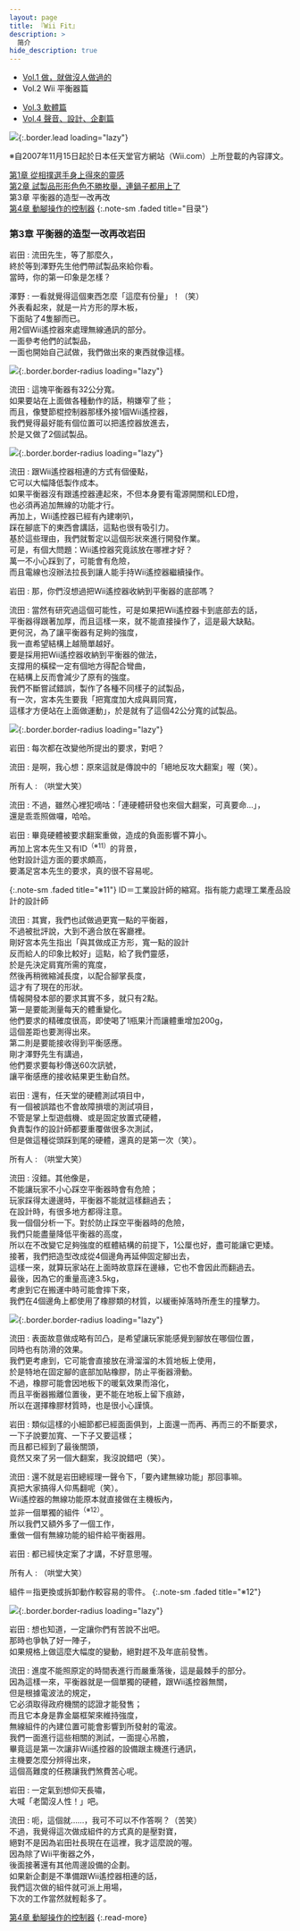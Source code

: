 ```yaml
---
layout: page
title: 『Wii Fit』 
description: >
  简介
hide_description: true
---
```


<nav class="pagination heading clearfix" role="navigation">
  <ul>
    <li class="pagination-item">
      <a href="../../vol1/1/">
        Vol.1 做，就做沒人做過的
      </a>
    </li>
    <li class="pagination-item">
      <a style="background-color:rgba(225,224,224,0.3);">
        Vol.2 Wii 平衡器篇
      </a>
    </li>
  </ul>
  <ul>
    <li class="pagination-item">
      <a href="../../vol3/1/">
        Vol.3 軟體篇
      </a>
    </li>
    <li class="pagination-item">
      <a href="../../vol4/1/">
        Vol.4 聲音、設計、企劃篇
      </a>
    </li>
  </ul>
</nav>

![](/interviews/cht-tw/wii/wiifit/vol2/img/wiifit_crv_vol2_11.jpg){:.border.lead loading="lazy"}

※自2007年11月15日起於日本任天堂官方網站（Wii.com）上所登載的內容譯文。

[第1章 從相撲選手身上得來的靈感](1.md)<br>
[第2章 試製品形形色色不勝枚舉，連鍋子都用上了](2.md)<br>
第3章 平衡器的造型一改再改<br>
[第4章 動腳操作的控制器](4.md)
{:.note-sm .faded title="目录"}

### 第3章 平衡器的造型一改再改岩田

岩田
: 流田先生，等了那麼久，<br>終於等到澤野先生他們帶試製品來給你看。<br>當時，你的第一印象是怎樣？ 

澤野
: 一看就覺得這個東西怎麼「這麼有份量」！（笑）<br>外表看起來，就是一片方形的厚木板，<br>下面貼了4隻腳而已。<br>用2個Wii遙控器來處理無線通訊的部分。<br>一面參考他們的試製品，<br>一面也開始自己試做，我們做出來的東西就像這樣。

![](/interviews/cht-tw/wii/wiifit/vol2/img/wiifit_vol2_15.jpg){:.border.border-radius loading="lazy"}

流田
: 這塊平衡器有32公分寬。<br>如果要站在上面做各種動作的話，稍嫌窄了些；<br>而且，像雙節棍控制器那樣外接1個Wii遙控器，<br>我們覺得最好能有個位置可以把遙控器放進去，<br>於是又做了2個試製品。 

![](/interviews/cht-tw/wii/wiifit/vol2/img/wiifit_vol2_16.jpg){:.border.border-radius loading="lazy"}

流田
: 跟Wii遙控器相連的方式有個優點，<br>它可以大幅降低製作成本。<br>如果平衡器沒有跟遙控器連起來，不但本身要有電源開關和LED燈，<br>也必須再追加無線的功能才行。<br>再加上，Wii遙控器已經有內建喇叭，<br>踩在腳底下的東西會講話，這點也很有吸引力。<br>基於這些理由，我們就暫定以這個形狀來進行開發作業。<br>可是，有個大問題：Wii遙控器究竟該放在哪裡才好？<br>萬一不小心踩到了，可能會有危險，<br>而且電線也沒辦法拉長到讓人能手持Wii遙控器繼續操作。 

岩田 
: 那，你們沒想過把Wii遙控器收納到平衡器的底部嗎？

流田 
: 當然有研究過這個可能性，可是如果把Wii遙控器卡到底部去的話，<br>平衡器得跟著加厚，而且這樣一來，就不能直接操作了，這是最大缺點。<br>更何況，為了讓平衡器有足夠的強度，<br>我一直希望結構上越簡單越好。<br>要是採用把Wii遙控器收納到平衡器的做法，<br>支撐用的橫樑一定有個地方得配合彎曲，<br>在結構上反而會減少了原有的強度。<br>我們不斷嘗試錯誤，製作了各種不同樣子的試製品，<br>有一次，宮本先生要我「把寬度加大成與肩同寬，<br>這樣才方便站在上面做運動」，於是就有了這個42公分寬的試製品。 

![](/interviews/cht-tw/wii/wiifit/vol2/img/wiifit_vol2_17.jpg){:.border.border-radius loading="lazy"}

岩田
: 每次都在改變他所提出的要求，對吧？

流田
: 是啊，我心想：原來這就是傳說中的「絕地反攻大翻案」喔（笑）。 

所有人
: 
（哄堂大笑）

流田
: 不過，雖然心裡犯嘀咕：「連硬體研發也來個大翻案，可真要命…」，<br>還是乖乖照做囉，哈哈。 

岩田 
: 畢竟硬體被要求翻案重做，造成的負面影響不算小。<br>再加上宮本先生又有ID<sup>（※11）</sup>的背景，<br>他對設計這方面的要求頗高，<br>要滿足宮本先生的要求，真的很不容易呢。 

{:.note-sm .faded title="※11"}
ID＝工業設計師的縮寫。指有能力處理工業產品設計的設計師

流田 
: 其實，我們也試做過更寬一點的平衡器，<br>不過被批評說，大到不適合放在客廳裡。<br>剛好宮本先生指出「與其做成正方形，寬一點的設計<br>反而給人的印象比較好」這點，給了我們靈感，<br>於是先決定肩寬所需的寬度，<br>然後再稍微縮減長度，以配合腳掌長度，<br>這才有了現在的形狀。<br>情報開發本部的要求其實不多，就只有2點。<br>第一是要能測量每天的體重變化。<br>他們要求的精確度很高，即使喝了1瓶果汁而讓體重增加200g，<br>這個差距也要測得出來。<br>第二則是要能接收得到平衡感應。<br>剛才澤野先生有講過，<br>他們要求要每秒傳送60次訊號，<br>讓平衡感應的接收結果更生動自然。 

岩田 
: 還有，任天堂的硬體測試項目中，<br>有一個被誤踏也不會故障損壞的測試項目，<br>不管是掌上型遊戲機、或是固定放置式硬體，<br>負責製作的設計師都要重覆做很多次測試，<br>但是做這種從頭踩到尾的硬體，還真的是第一次（笑）。 

所有人
: （哄堂大笑）

流田 
: 沒錯。其他像是，<br>不能讓玩家不小心踩空平衡器時會有危險；<br>玩家踩得太邊邊時，平衡器不能就這樣翻過去；<br>在設計時，有很多地方都得注意。<br>我一個個分析一下。對於防止踩空平衡器時的危險，<br>我們只能盡量降低平衡器的高度，<br>所以在不改變它足夠強度的框體結構的前提下，1公厘也好，盡可能讓它更矮。<br>接著，我們把造型改成從4個邊角再延伸固定腳出去，<br>這樣一來，就算玩家站在上面時故意踩在邊緣，它也不會因此而翻過去。<br>最後，因為它的重量高達3.5kg，<br>考慮到它在搬運中時可能會摔下來，<br>我們在4個邊角上都使用了橡膠類的材質，以緩衝掉落時所產生的撞擊力。 

![](/interviews/cht-tw/wii/wiifit/vol2/img/wiifit_vol2_18.jpg){:.border.border-radius loading="lazy"}

流田 
: 表面故意做成略有凹凸，是希望讓玩家能感覺到腳放在哪個位置，<br>同時也有防滑的效果。<br>我們更考慮到，它可能會直接放在滑溜溜的木質地板上使用，<br>於是特地在固定腳的底部加貼橡膠，防止平衡器滑動。<br>不過，橡膠可能會因地板下的暖氣效果而溶化，<br>而且平衡器搬離位置後，更不能在地板上留下痕跡，<br>所以在選擇橡膠材質時，也是很小心謹慎。 

岩田 
: 類似這樣的小細節都已經面面俱到，上面還一而再、再而三的不斷要求，<br>一下子說要加寬、一下子又要這樣；<br>而且都已經到了最後關頭，<br>竟然又來了另一個大翻案，我沒說錯吧（笑）。 

流田 
: 還不就是岩田總經理一聲令下，「要內建無線功能」那回事嘛。<br>真把大家搞得人仰馬翻呢（笑）。<br>Wii遙控器的無線功能原本就直接做在主機板內，<br>並非一個單獨的組件<sup>（※12）</sup>。<br>所以我們又額外多了一個工作，<br>重做一個有無線功能的組件給平衡器用。

岩田 
: 都已經快定案了才講，不好意思喔。 

所有人
: （哄堂大笑）

組件＝指更換或拆卸動作較容易的零件。
{:.note-sm .faded title="※12"}

![](/interviews/cht-tw/wii/wiifit/vol2/img/wiifit_vol2_19.jpg){:.border.border-radius loading="lazy"}

岩田
: 想也知道，一定讓你們有苦說不出吧。<br>那時也爭執了好一陣子，<br>如果規格上做這麼大幅度的變動，絕對趕不及年底前發售。 

流田 
: 進度不能照原定的時間表進行而嚴重落後，這是最棘手的部分。<br>因為這樣一來，平衡器就是一個單獨的硬體，跟Wii遙控器無關，<br>但是根據電波法的規定，<br>它必須取得政府機關的認證才能發售；<br>而且它本身是靠金屬框架來維持強度，<br>無線組件的內建位置可能會影響到所發射的電波。<br>我們一面進行這些相關的測試，一面提心吊膽，<br>畢竟這是第一次讓非Wii遙控器的設備跟主機進行通訊，<br>主機要怎麼分辨得出來，<br>這個高難度的任務讓我們煞費苦心呢。

岩田
: 一定氣到想仰天長嘯，<br>大喊「老闆沒人性！」吧。 

流田 
: 呃，這個就……，我可不可以不作答啊？（苦笑）<br>不過，我覺得這次做成組件的方式真的是壓對寶，<br>絕對不是因為岩田社長現在在這裡，我才這麼說的喔。<br>因為除了Wii平衡器之外，<br>後面接著還有其他周邊設備的企劃。<br>如果新企劃是不準備跟Wii遙控器相連的話，<br>我們這次做的組件就可派上用場，<br>下次的工作當然就輕鬆多了。 

[第4章 動腳操作的控制器](4.md)
{:.read-more}

